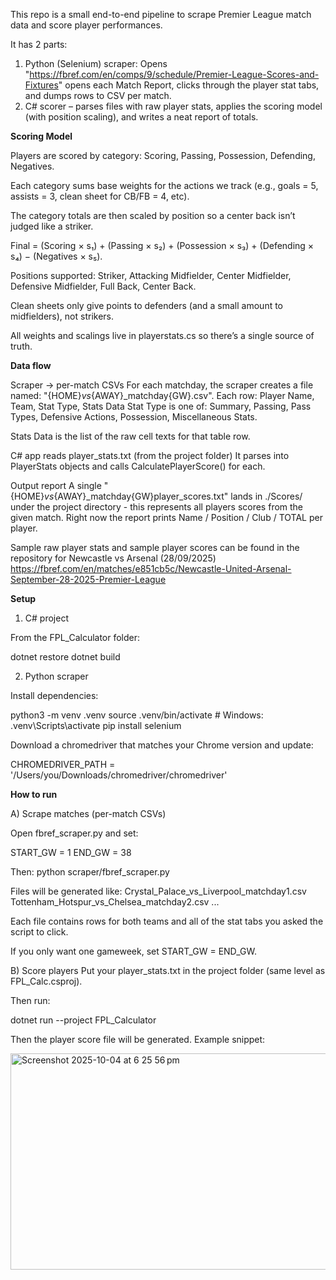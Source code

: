 This repo is a small end-to-end pipeline to scrape Premier League match data and score player performances. 

It has 2 parts: 
1. Python (Selenium) scraper: Opens "https://fbref.com/en/comps/9/schedule/Premier-League-Scores-and-Fixtures" opens each Match Report, clicks through the player stat tabs, and dumps rows to CSV per match.
2. C# scorer – parses files with raw player stats, applies the scoring model (with position scaling), and writes a neat report of totals.

**Scoring Model**

Players are scored by category: Scoring, Passing, Possession, Defending, Negatives.

Each category sums base weights for the actions we track (e.g., goals = 5, assists = 3, clean sheet for CB/FB = 4, etc).

The category totals are then scaled by position so a center back isn’t judged like a striker.

Final = (Scoring × s₁) + (Passing × s₂) + (Possession × s₃) + (Defending × s₄) − (Negatives × s₅).

Positions supported: Striker, Attacking Midfielder, Center Midfielder, Defensive Midfielder, Full Back, Center Back.

Clean sheets only give points to defenders (and a small amount to midfielders), not strikers.

All weights and scalings live in playerstats.cs so there’s a single source of truth.

**Data flow**

Scraper → per-match CSVs
For each matchday, the scraper creates a file named: "{HOME}_vs_{AWAY}_matchday{GW}.csv".
Each row: Player Name, Team, Stat Type, Stats Data
Stat Type is one of: Summary, Passing, Pass Types, Defensive Actions, Possession, Miscellaneous Stats.

Stats Data is the list of the raw cell texts for that table row.

C# app reads player_stats.txt (from the project folder)
It parses into PlayerStats objects and calls CalculatePlayerScore() for each.

Output report
A single "{HOME}_vs_{AWAY}_matchday{GW}player_scores.txt" lands in ./Scores/ under the project directory - this represents all players scores from the given match.
Right now the report prints Name / Position / Club / TOTAL per player.

Sample raw player stats and sample player scores can be found in the repository for Newcastle vs Arsenal (28/09/2025)
https://fbref.com/en/matches/e851cb5c/Newcastle-United-Arsenal-September-28-2025-Premier-League

**Setup**

1) C# project

From the FPL_Calculator folder:

dotnet restore
dotnet build

2) Python scraper

Install dependencies:

python3 -m venv .venv
source .venv/bin/activate   # Windows: .venv\Scripts\activate
pip install selenium


Download a chromedriver that matches your Chrome version and update:

CHROMEDRIVER_PATH = '/Users/you/Downloads/chromedriver/chromedriver'

**How to run**

A) Scrape matches (per-match CSVs)

Open fbref_scraper.py and set:

START_GW = 1
END_GW = 38

Then:
python scraper/fbref_scraper.py

Files will be generated like: 
Crystal_Palace_vs_Liverpool_matchday1.csv
Tottenham_Hotspur_vs_Chelsea_matchday2.csv
...

Each file contains rows for both teams and all of the stat tabs you asked the script to click.

If you only want one gameweek, set START_GW = END_GW.

B) Score players
Put your player_stats.txt in the project folder (same level as FPL_Calc.csproj).

Then run:

dotnet run --project FPL_Calculator

Then the player score file will be generated. Example snippet:

<img width="597" height="346" alt="Screenshot 2025-10-04 at 6 25 56 pm" src="https://github.com/user-attachments/assets/0ced4723-b852-435f-92f0-9861213ba657" />

